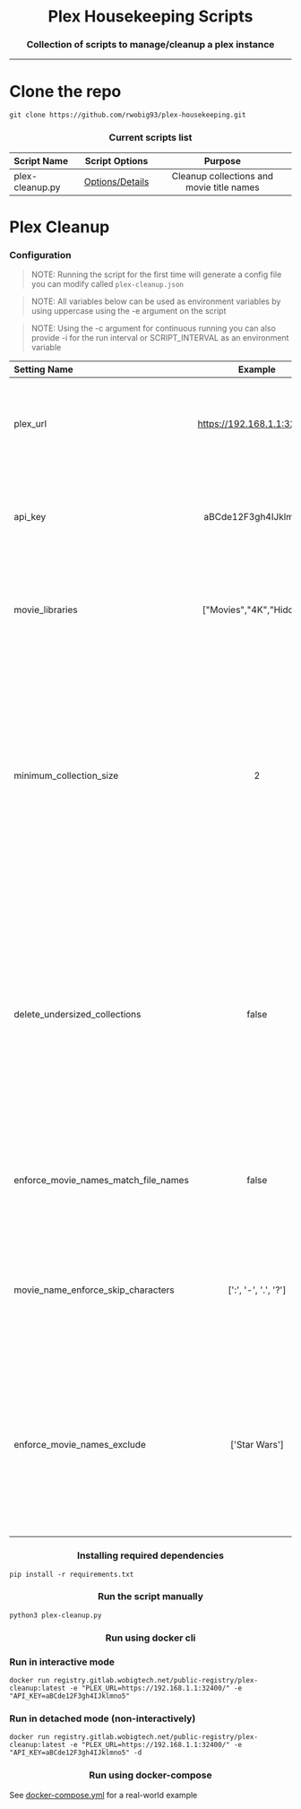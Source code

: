 <h1 align="center"> Plex Housekeeping Scripts </h1>
<h3 align="center"> Collection of scripts to manage/cleanup a plex instance </h3>

<hr/>

# Clone the repo

```shell
git clone https://github.com/rwobig93/plex-housekeeping.git
```

<h3 align="center"> Current scripts list </h3>

| Script Name     |          Script Options           |                  Purpose                  |
|:----------------|:---------------------------------:|:-----------------------------------------:|
| plex-cleanup.py | [Options/Details](#plex-cleanup)  | Cleanup collections and movie title names |

# Plex Cleanup

### Configuration

 > NOTE: Running the script for the first time will generate a config file you can modify called `plex-cleanup.json`
 
 > NOTE: All variables below can be used as environment variables by using uppercase using the -e argument on the script

 > NOTE: Using the -c argument for continuous running you can also provide -i <seconds> for the run interval or SCRIPT_INTERVAL as an environment variable

| Setting Name                         |          Example           | Detail                                                                                                                                                                                                                       |
|:-------------------------------------|:--------------------------:|:-----------------------------------------------------------------------------------------------------------------------------------------------------------------------------------------------------------------------------|
| plex_url                             | https://192.168.1.1:32400/ | Required: URL pointing to your plex instance, can be public or private                                                                                                                                                       |
| api_key                              |    aBCde12F3gh4IJklmno5    | Required: API key from your Plex.TV account, please see [Finding Plex Token](https://support.plex.tv/articles/204059436-finding-an-authentication-token-x-plex-token/) for more details                                      |
| movie_libraries                      |  ["Movies","4K","Hidden"]  | Optional: List of your movie library names, any not included will be skipped                                                                                                                                                 |
| minimum_collection_size              |             2              | Optional: Number indicating collection size for cleanup, collection cleanup will look at any collections with less movies than the number indicated here, so 2 would mean all collections with 1 or 0 movies will be cleaned |
| delete_undersized_collections        |           false            | Optional: Whether to delete collections based on the size indicated, if false then any collections that would be cleaned up will instead be printed to the terminal and logged, if true then collections will be deleted     |
| enforce_movie_names_match_file_names |           false            | Optional: Whether to enforce movie names to match file names after sanitization                                                                                                                                              |
| movie_name_enforce_skip_characters   |    [':', '-', '.', '?']    | Optional: List of characters to ignore when comparing movie title and movie file names for name enforcement                                                                                                                  |
| enforce_movie_names_exclude          |       ['Star Wars']        | Optional: List of movie title names to ignore when enforcing movie title and file names, each entry is case sensitive and checks by doing a 'contains' operation          <br/>                                              |

<h3 align="center">Installing required dependencies</h3>

```shell
pip install -r requirements.txt
```

<h3 align="center">Run the script manually</h3>

```shell
python3 plex-cleanup.py
```

<h3 align="center">Run using docker cli</h3>

### Run in interactive mode
```shell
docker run registry.gitlab.wobigtech.net/public-registry/plex-cleanup:latest -e "PLEX_URL=https://192.168.1.1:32400/" -e "API_KEY=aBCde12F3gh4IJklmno5"
```

### Run in detached mode (non-interactively)
```shell
docker run registry.gitlab.wobigtech.net/public-registry/plex-cleanup:latest -e "PLEX_URL=https://192.168.1.1:32400/" -e "API_KEY=aBCde12F3gh4IJklmno5" -d
```

<h3 align="center">Run using docker-compose</h3>

See [docker-compose.yml](https://gitlab.wobigtech.net/public-registry/plex-cleanup/-/blob/main/example/docker-compose.yml) for a real-world example
